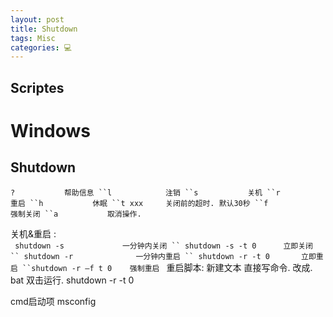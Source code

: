```yaml
---
layout: post
title: Shutdown  
tags: Misc
categories: 💻
---
```



## Scriptes

# Windows

## Shutdown

`?           帮助信息
``l            注销
``s           关机
``r            重启
``h           休眠
``t xxx     关闭前的超时. 默认30秒
``f            强制关闭
``a           取消操作.
`

关机&重启 :  
` shutdown -s             一分钟内关闭
`` shutdown -s -t 0      立即关闭
`` shutdown -r              一分钟内重启
`` shutdown -r -t 0       立即重启
``shutdown -r —f t 0    强制重启
`
重启脚本:  新建文本 直接写命令. 改成. bat  双击运行.
	shutdown -r -t 0





cmd启动项
msconfig
